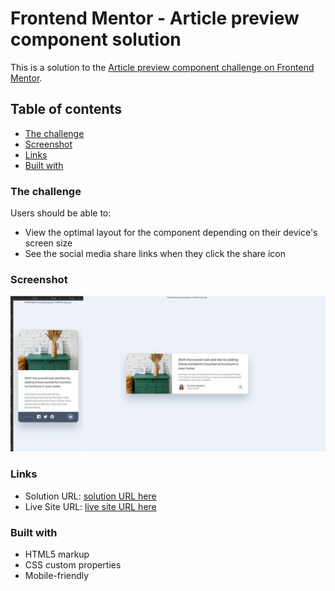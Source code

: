 # Frontend Mentor - Article preview component solution

This is a solution to the [Article preview component challenge on Frontend Mentor](https://www.frontendmentor.io/challenges/article-preview-component-dYBN_pYFT).

## Table of contents

- [The challenge](#the-challenge)
- [Screenshot](#screenshot)
- [Links](#links)
- [Built with](#built-with)

### The challenge

Users should be able to:

- View the optimal layout for the component depending on their device's screen size
- See the social media share links when they click the share icon

### Screenshot

![Screenshot](https://github.com/AlexJHC/Frontendmentor/blob/main/article-preview-component-master/images/Article_scr.jpg)

### Links

- Solution URL: [solution URL here](https://www.frontendmentor.io/solutions/html-css-js-0WIRfISPS)
- Live Site URL: [live site URL here](https://alexjhc.github.io/Frontendmentor/article-preview-component-master/index.html)

### Built with

- HTML5 markup
- CSS custom properties
- Mobile-friendly
